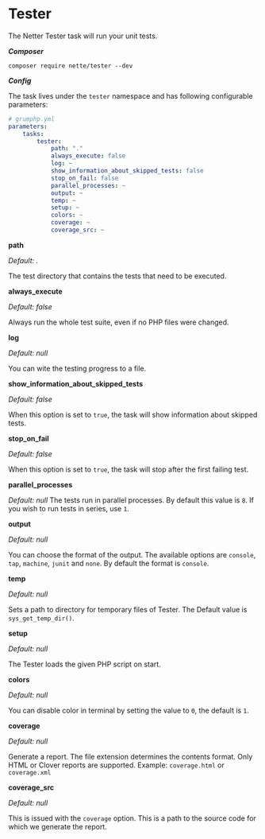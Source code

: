 # Tester

The Netter Tester task will run your unit tests.

***Composer***

```
composer require nette/tester --dev
```

***Config***

The task lives under the `tester` namespace and has following configurable parameters:

```yaml
# grumphp.yml
parameters:
    tasks:
        tester:
            path: "."
            always_execute: false
            log: ~
            show_information_about_skipped_tests: false
            stop_on_fail: false
            parallel_processes: ~
            output: ~
            temp: ~
            setup: ~
            colors: ~
            coverage: ~
            coverage_src: ~
```

**path**

*Default: .*

The test directory that contains the tests that need to be executed.

**always_execute**

*Default: false*

Always run the whole test suite, even if no PHP files were changed.

**log**

*Default: null*

You can wite the testing progress to a file.

**show_information_about_skipped_tests**

*Default: false*

When this option is set to `true`, the task will show information about skipped tests.

**stop_on_fail**

*Default: false*

When this option is set to `true`, the task will stop after the first failing test.

**parallel_processes**

*Default: null*
The tests run in parallel processes. By default this value is `8`. If you wish to run tests in series, use `1`.

**output**

*Default: null*

You can choose the format of the output. The available options are `console`, `tap`, `machine`, `junit` and `none`. By default the format is `console`.

**temp**
   
*Default: null*

Sets a path to directory for temporary files of Tester. The Default value is `sys_get_temp_dir()`.
            
**setup**

*Default: null*

The Tester loads the given PHP script on start.
            
**colors**

*Default: null*

You can disable color in terminal by setting the value to `0`, the default is `1`.
            
**coverage**

*Default: null*

Generate a report. The file extension determines the contents format. Only HTML or Clover reports are supported.
Example: `coverage.html` or `coverage.xml`
            
**coverage_src**

*Default: null*

This is issued with the `coverage` option. This is a path to the source code for which we generate the report.
